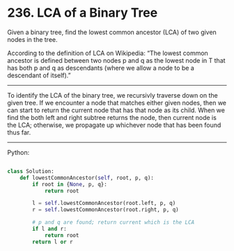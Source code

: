# 236. LCA of a Binary Tree

Given a binary tree, find the lowest common ancestor (LCA) of two given nodes
in the tree.

According to the definition of LCA on Wikipedia: “The lowest common ancestor is
defined between two nodes p and q as the lowest node in T that has both p and
q as descendants (where we allow a node to be a descendant of itself).”

---

To identify the LCA of the binary tree, we recursivly traverse down on the
given tree. If we encounter a node that matches either given nodes, then we can
start to return the current node that has that node as its child. When we find
the both left and right subtree returns the node, then current node is the LCA;
otherwise, we propagate up whichever node that has been found thus far.

---

Python:

```python

class Solution:
    def lowestCommonAncestor(self, root, p, q):
        if root in {None, p, q}:
            return root

        l = self.lowestCommonAncestor(root.left, p, q)
        r = self.lowestCommonAncestor(root.right, p, q)

        # p and q are found; return current which is the LCA
        if l and r:
            return root
        return l or r
```
